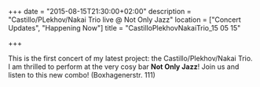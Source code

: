 +++
date = "2015-08-15T21:30:00+02:00"
description = "Castillo/PLekhov/Nakai Trio live @ Not Only Jazz"
location = ["Concert Updates", "Happening Now"]
title = "CastilloPlekhovNakaiTrio_15 05 15"

+++

This is the first  concert of my latest project: the Castillo/Plekhov/Nakai Trio. I am thrilled to perform at the very cosy bar **Not Only Jazz**! Join us and listen to this new combo! (Boxhagenerstr. 111)
